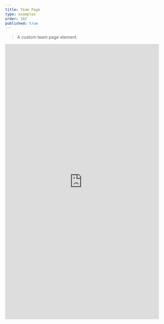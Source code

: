 ```yaml
---
title: Team Page
type: examples
order: 102
published: true
---
```


> A custom team page element.

<iframe width="100%" height="900" src="https://jsfiddle.net/component/s4juu98x/embedded/result,html,js,css" allowfullscreen="allowfullscreen" frameborder="0"></iframe>
